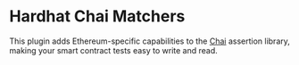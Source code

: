 # Hardhat Chai Matchers

This plugin adds Ethereum-specific capabilities to the [Chai](https://chaijs.com/) assertion library, making your smart contract tests easy to write and read.
